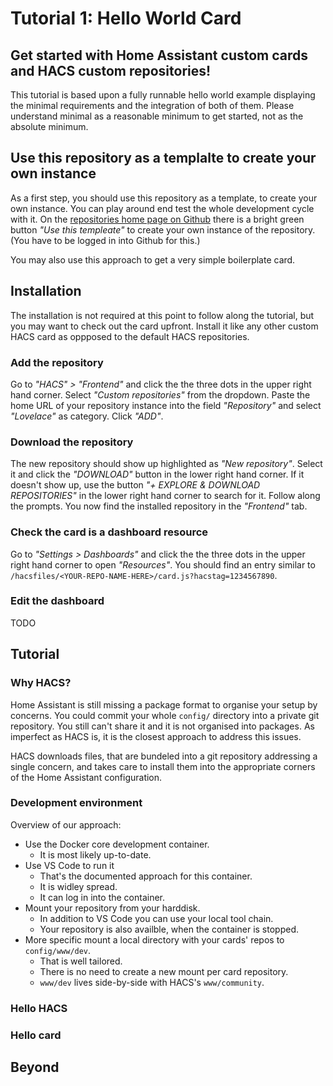 # Tutorial 1: Hello World Card

## Get started with Home Assistant custom cards and HACS custom repositories!

This tutorial is based upon a fully runnable hello world example displaying the
minimal requirements and the integration of both of them. Please understand
minimal as a reasonable minimum to get started, not as the absolute minimum.

## Use this repository as a templalte to create your own instance

As a first step, you should use this repository as a template, to create your
own instance. You can play around end test the whole development cycle with it.
On the [repositories home page on
Github](https://github.com/elmar-hinz/home-assistant.tutorial-1.hello-world-card-in-a-hacs-repository)
there is a bright green button _"Use this templeate"_ to create your own
instance of the repository. (You have to be logged in into Github for this.)

You may also use this approach to get a very simple boilerplate card.

## Installation

The installation is not required at this point to follow along the tutorial, but
you may want to check out the card upfront. Install it like any other custom
HACS card as oppposed to the default HACS repositories.

### Add the repository

Go to _"HACS" > "Frontend"_ and click the the three dots in the upper right hand
corner. Select _"Custom repositories"_ from the dropdown. Paste the home URL of
your repository instance into the field _"Repository"_ and select _"Lovelace"_
as category. Click _"ADD"_.

### Download the repository

The new repository should show up highlighted as _"New repository"_. Select it
and click the _"DOWNLOAD"_ button in the lower right hand corner. If it doesn't
show up, use the button _"+ EXPLORE & DOWNLOAD REPOSITORIES"_ in the lower right
hand corner to search for it. Follow along the prompts. You now find the
installed repository in the _"Frontend"_ tab.

### Check the card is a dashboard resource

Go to _"Settings > Dashboards"_ and click the the three dots in the upper right
hand corner to open _"Resources"_. You should find an entry similar to
`/hacsfiles/<YOUR-REPO-NAME-HERE>/card.js?hacstag=1234567890`.

### Edit the dashboard

TODO

## Tutorial

### Why HACS?

Home Assistant is still missing a package format to organise your setup by
concerns. You could commit your whole `config/` directory into a private git
repository. You still can't share it and it is not organised into packages. As
imperfect as HACS is, it is the closest approach to address this issues.

HACS downloads files, that are bundeled into a git repository addressing a
single concern, and takes care to install them into the appropriate corners of
the Home Assistant configuration.

### Development environment

Overview of our approach:

* Use the Docker core development container.
    - It is most likely up-to-date.
* Use VS Code to run it
    - That's the documented approach for this container.
    - It is widley spread.
    - It can log in into the container.
* Mount your repository from your harddisk.
    - In addition to VS Code you can use your local tool chain.
    - Your repository is also availble, when the container is stopped.
* More specific mount a local directory with your cards' repos to `config/www/dev`.
    - That is well tailored.
    - There is no need to create a new mount per card repository.
    - `www/dev` lives side-by-side with HACS's `www/community`.

### Hello HACS

### Hello card

## Beyond

